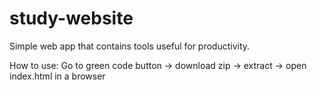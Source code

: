 # study-website
Simple web app that contains tools useful for productivity.


How to use: Go to green code button -> download zip -> extract -> open index.html in a browser
